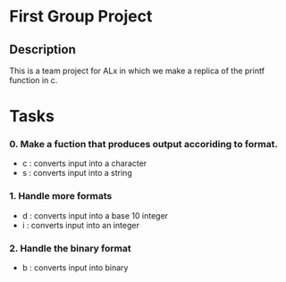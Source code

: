 # First Group Project

## Description
This is a team project for ALx in which we make a replica of the printf function in c.

# Tasks

### 0. Make a fuction that produces output accoriding to format.

- c : converts input into a character
- s : converts input into a string

### 1. Handle more formats
 - d : converts input into a base 10 integer
 - i : converts input into an integer

### 2. Handle the binary format
- b : converts input into binary
